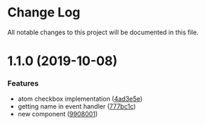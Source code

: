 # Change Log

All notable changes to this project will be documented in this file.

<a name="1.1.0"></a>
# 1.1.0 (2019-10-08)


### Features

* atom checkbox implementation ([4ad3e5e](https://github.com/SUI-Components/sui-components/commit/4ad3e5e))
* getting name in event handler ([777bc1c](https://github.com/SUI-Components/sui-components/commit/777bc1c))
* new component ([9908001](https://github.com/SUI-Components/sui-components/commit/9908001))



